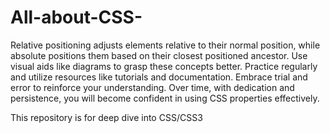 # All-about-CSS-

Relative positioning adjusts elements relative to their normal position, while absolute positions them based on their closest positioned ancestor. Use visual aids like diagrams to grasp these concepts better. Practice regularly and utilize resources like tutorials and documentation. Embrace trial and error to reinforce your understanding. Over time, with dedication and persistence, you will become confident in using CSS properties effectively.

This repository is for deep dive into CSS/CSS3
